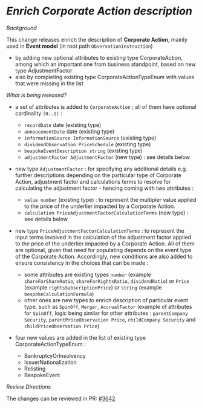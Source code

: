 # _Enrich Corporate Action description_

_Background_

This change releases enrich the description of **Corporate Action**, mainly used in **Event model** (in root path `ObservationInstruction`)

- by adding new optional attributes to existing type CorporateAction, among which an important one from business standpoint, based on new type AdjustmentFactor
- also by completing existing type CorporateActionTypeEnum with values that were missing in the list

_What is being released?_

- a set of attributes is added to `CorporateAction` ; all of them have optional cardinality `(0..1)` :

    - `recordDate` date (existing type)
    - `annoucementDate` date (existing type)
    - `informationSource InformationSource` (existing type)
    - `dividendObservation PriceSchedule` (existing type)
    - `bespokeEventDescription string` (existing type)
    - `adjustmentFactor AdjustmentFactor` (new type) : see details below

- new type `AdjustmentFactor` : for specifying any additional details e.g. further descriptions depending on the particular type of Corporate Action, adjustment factor and calculations terms to resolve for calculating the adjustment factor - hencing coming with two attributes :

    - `value number`  (existing type) : to represent the multipler value applied to the price of the underlier impacted by a Corporate Action.
    - `calculation PriceAdjustmentFactorCalculationTerms` (new type) : see details below

- new type `PriceAdjustmentFactorCalculationTerms` : to represent the input terms involved in the calculation of the adjustment factor applied to the price of the underlier impacted by a Corporate Action. All of them are optional, given that need for populating depends on the event type of the Corporate Action. Accordingly, new conditions are also added to ensure consistency in the choices that can be made :

    - some attributes are existing types `number` (example `shareForShareRatio`, `shareForRightsRatio`, `dividendRatio`) or `Price` (example `rightsSubscriptionPrice`) or `string` (example `bespokeCalculationFormula`)
    - other ones are new types to enrich description of particular event type, such as `SpinOff`, `Merger`, `AccrualFactor` (example of attributes for `SpinOff`, logic being similar for other attributes : `parentCompany Security`, `parentPriceObservation Price`, `childCompany Security` and `childPriceObservation Price`)

- four new values are added in the list of existing type CorporateActionTypeEnum :

    - BankruptcyOrInsolvency
    - IssuerNationalization
    - Relisting
    - BespokeEvent

_Review Directions_

The changes can be reviewed in PR: [#3642](https://github.com/finos/common-domain-model/pull/3642) 

